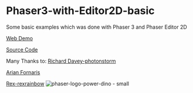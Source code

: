 # Phaser3-with-Editor2D-basic
Some basic examples which was done with Phaser 3 and Phaser Editor 2D

[Web Demo](http://cestaslunce.cz/testy/Phaser3-with-Editor-Basic)

[Source Code](https://github.com/MerlinEl/Phaser3-with-Editor-Basic)

Many Thanks to:
[Richard Davey-photonstorm](https://github.com/photonstorm)

[Arian Fornaris](https://github.com/PhaserEditor2D)

[Rex-rexrainbow](https://github.com/rexrainbow)
![phaser-logo-power-dino - small](https://user-images.githubusercontent.com/15173933/164748309-c00cc435-b1a8-4438-bf2e-5d454c4836bd.png)
